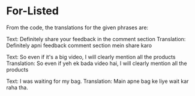 # For-Listed
From the code, the translations for the given phrases are:

Text: Definitely share your feedback in the comment section
Translation: Definitely apni feedback comment section mein share karo

Text: So even if it's a big video, I will clearly mention all the products
Translation: So even if yeh ek bada video hai, I will clearly mention all the products

Text: I was waiting for my bag.
Translation: Main apne bag ke liye wait kar raha tha.
